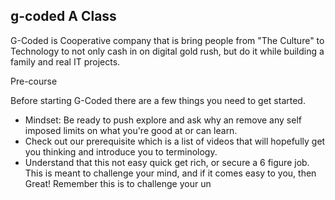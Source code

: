 ## g-coded A Class

G-Coded is Cooperative company that is bring people from "The Culture" to Technology to not only cash in on digital gold rush, but do it while building a family and real IT projects.

Pre-course

Before starting G-Coded there are a few things you need to get started.

- Mindset: Be ready to push explore and ask why an remove any self imposed limits on what you're good at or can learn.
- Check out our prerequisite which is a list of videos that will hopefully get you thinking and introduce you to terminology.
- Understand that this not easy quick get rich, or secure a 6 figure job. This is meant to challenge your mind, and if it comes easy to you, then Great! Remember this is to challenge your un
